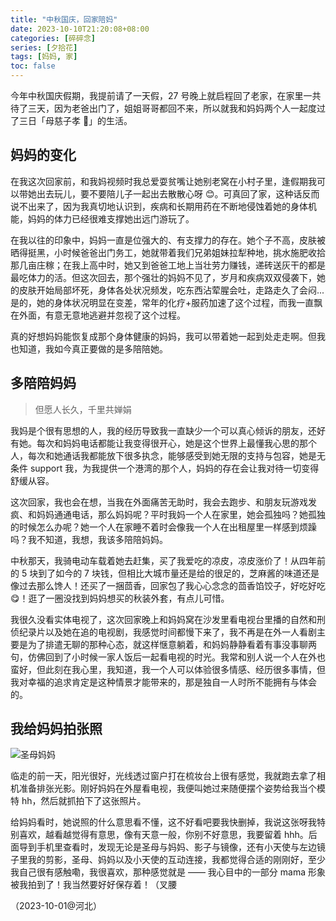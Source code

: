 ```yaml
---
title: "中秋国庆，回家陪妈"
date: 2023-10-10T21:20:08+08:00
categories: [碎碎念]
series: [夕拾花]
tags: [妈妈, 家]
toc: false
---
```


今年中秋国庆假期，我提前请了一天假，27 号晚上就启程回了老家，在家里一共待了三天，因为老爸出门了，姐姐哥哥都回不来，所以就我和妈妈两个人一起度过了三日「母慈子孝 🤗」的生活。

## 妈妈的变化

在我这次回家前，和我妈视频时我总爱耍贫嘴让她别老窝在小村子里，逢假期我可以带她出去玩儿，要不要陪儿子一起出去散散心呀 😊。可真回了家，这种话反而说不出来了，因为我真切地认识到，疾病和长期用药在不断地侵蚀着她的身体机能，妈妈的体力已经很难支撑她出远门游玩了。

在我以往的印象中，妈妈一直是位强大的、有支撑力的存在。她个子不高，皮肤被晒得挺黑，小时候爸爸出门务工，她就带着我们兄弟姐妹拉犁种地，挑水施肥收拾那几亩庄稼；在我上高中时，她又到爸爸工地上当壮劳力赚钱，递砖送灰干的都是最吃体力的活。但这次回去，那个强壮的妈妈不见了，岁月和疾病双双侵袭下，她的皮肤开始局部坏死，身体各处状况频发，吃东西沾荤腥会吐，走路走久了会闷... 是的，她的身体状况明显在变差，常年的化疗+服药加速了这个过程，而我一直飘在外面，有意无意地逃避并忽视了这个过程。

真的好想妈妈能恢复成那个身体健康的妈妈，我可以带着她一起到处走走啊。但我也知道，我如今真正要做的是多陪陪她。

## 多陪陪妈妈

> 但愿人长久，千里共婵娟

我妈是个很有思想的人，我的经历导致我一直缺少一个可以真心倾诉的朋友，还好有她。每次和妈妈电话都能让我变得很开心，她是这个世界上最懂我心思的那个人，每次和她通话我都能放下很多执念，能够感受到她无限的支持与包容，她是无条件 support 我，为我提供一个港湾的那个人，妈妈的存在会让我对待一切变得舒缓从容。

这次回家，我也会在想，当我在外面痛苦无助时，我会去跑步、和朋友玩游戏发疯、和妈妈通通电话，那么妈妈呢？平时我妈一个人在家里，她会孤独吗？她孤独的时候怎么办呢？她一个人在家睡不着时会像我一个人在出租屋里一样感到烦躁吗？我不知道，我想，我该多陪陪妈妈。

中秋那天，我骑电动车载着她去赶集，买了我爱吃的凉皮，凉皮涨价了！从四年前的 5 块到了如今的 7 块钱，但相比大城市量还是给的很足的，芝麻酱的味道还是像过去那么馋人！还买了一捆茴香，回家包了我心心念念的茴香馅饺子，好吃好吃 😋！逛了一圈没找到妈妈想买的秋装外套，有点儿可惜。

我很久没看实体电视了，这次回家晚上和妈妈窝在沙发里看电视台里播的自然和刑侦纪录片以及她在追的电视剧，我感觉时间都慢下来了，我不再是在外一人看剧主要是为了排遣无聊的那种心态，就这样惬意躺着，和妈妈静静看着有事没事聊两句，仿佛回到了小时候一家人饭后一起看电视的时光。我常和别人说一个人在外也蛮好，但此刻在我心里，我知道，我一个人可以体验很多情感、经历很多事情，但我对幸福的追求肯定是这种情景才能带来的，那是独自一人时所不能拥有与体会的。

## 我给妈妈拍张照

![](https://image.aetherhjf.com/images/202310102144224.jpg "圣母妈妈")

临走的前一天，阳光很好，光线透过窗户打在梳妆台上很有感觉，我就跑去拿了相机准备排张光影。刚好妈妈在外屋看电视，我便叫她过来随便摆个姿势给我当个模特 hh，然后就抓拍下了这张照片。

给妈妈看时，她说照的什么意思看不懂，这不好看吧要我快删掉，我说这张呀我特别喜欢，越看越觉得有意思，像有天意一般，你别不好意思，我要留着 hhh。后面导到手机里查看时，发现无论是圣母与妈妈、影子与镜像，还有小天使与左边镜子里我的剪影，圣母、妈妈以及小天使的互动连接，我都觉得合适的刚刚好，至少我自己很有感触嘞，我很喜欢，那种感觉就是 —— 我心目中的一部分 mama 形象被我拍到了！我当然要好好保存着！（叉腰

（2023-10-01@河北）
